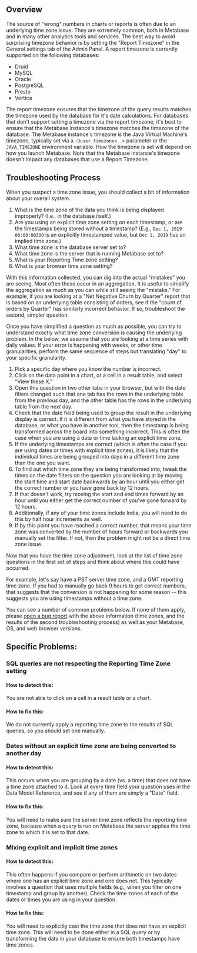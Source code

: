 ## Overview
The source of "wrong" numbers in charts or reports is often due to an underlying time zone issue. They are extremely common, both in Metabase and in many other analytics tools and services. The best way to avoid surprising timezone behavior is by setting the "Report Timezone" in the General settings tab of the Admin Panel. A report timezone is currently supported on the following databases:

- Druid
- MySQL
- Oracle
- PostgreSQL
- Presto
- Vertica

The report timezone ensures that the timezone of the query results matches the timezone used by the database for it's date calculations. For databases that don't support setting a timezone via the report timezone, it's best to ensure that the Metabase instance's timezone matches the timezone of the database. The Metabase instance's timezone is the Java Virtual Machine's timezone, typically set via a `-Duser.timezone<..>` parameter or the `JAVA_TIMEZONE` environment variable. How the timezone is set will depend on how you launch Metabase. Note that the Metabase instance's timezone doesn't impact any databases that use a Report Timezone.


## Troubleshooting Process

When you suspect a time zone issue, you should collect a bit of information about your overall system.

1. What is the time zone of the data you think is being displayed improperly? (I.e., in the database itself.)
2. Are you using an explicit time zone setting on each timestamp, or are the timestamps being stored without a timestamp? (E.g., `Dec 1, 2019 00:00:00Z00` is an explicitly timestamped value, but `Dec 1, 2019` has an implied time zone.)
2. What time zone is the database server set to?
3. What time zone is the server that is running Metabase set to?
4. What is your Reporting Time zone setting?
5. What is your browser time zone setting?

With this information collected, you can dig into the actual "mistakes" you are seeing. Most often these occur in an aggregation. It is useful to simplify the aggregation as much as you can while still seeing the "mistake." For example, if you are looking at a "Net Negative Churn by Quarter" report that is based on an underlying table consisting of orders, see if the "count of orders by Quarter" has similarly incorrect behavior. If so, troubleshoot the second, simpler question.

Once you have simplified a question as much as possible, you can try to understand exactly what time zone conversion is causing the underlying problem. In the below, we assume that you are looking at a time series with daily values. If your error is happening with weeks, or other time granularities, perform the same sequence of steps but translating "day" to your specific granularity.

1. Pick a specific day where you know the number is incorrect.
2. Click on the data point in a chart, or a cell in a result table, and select "View these X."
3. Open this question in two other tabs in your browser, but with the date filters changed such that one tab has the rows in the underlying table from the _previous_ day, and the other table has the rows in the underlying table from the _next_ day.
4. Check that the date field being used to group the result in the underlying display is correct. If it is different from what you have stored in the database, or what you have in another tool, then the timestamp is being transformed across the board into something incorrect. This is often the case when you are using a date or time lacking an explicit time zone.
5. If the underlying timestamps are correct (which is often the case if you are using dates or times with explicit time zones), it is likely that the individual times are being grouped into days in a different time zone than the one you want.
6. To find out which time zone they are being transformed into, tweak the times on the date filters on the question you are looking at by moving the start time and start date backwards by an hour until you either get the correct number or you have gone back by 12 hours.
7. If that doesn't work, try moving the start and end times forward by an hour until you either get the correct number of you've gone forward by 12 hours.
8. Additionally, if any of your time zones include India, you will need to do this by half hour increments as well.
9. If by this point you have reached a correct number, that means your time zone was converted by the number of hours forward or backwards you manually set the filter. If not, then the problem might not be a direct time zone issue.

Now that you have the time zone adjustment, look at the list of time zone questions in the first set of steps and think about where this could have occurred.

For example, let's say have a PST server time zone, and a GMT reporting time zone. If you had to manually go back 9 hours to get correct numbers, that suggests that the conversion is not happening for some reason -- this suggests you are using timestamps without a time zone.

You can see a number of common problems below. If none of them apply, please [open a bug report](www.github.com/metabase/metabase/issues/new) with the above information (time zones, and the results of the second troubleshooting process) as well as your Metabase, OS, and web browser versions.

## Specific Problems:

### SQL queries are not respecting the Reporting Time Zone setting
#### How to detect this:
You are not able to click on a cell in a result table or a chart.

#### How to fix this:
We do not currently apply a reporting time zone to the results of SQL queries, so you should set one manually.

### Dates without an explicit time zone are being converted to another day
#### How to detect this:
This occurs when you are grouping by a date (vs. a time) that does not have a time zone attached to it. Look at every time field your question uses in the Data Model Reference, and see if any of them are simply a "Date" field.

#### How to fix this:
You will need to make sure the server time zone reflects the reporting time zone, because when a query is run on Metabase the server applies the time zone to which it is set to that date.


### Mixing explicit and implicit time zones
#### How to detect this:
This often happens if you compare or perform arithmetic on two dates where one has an explicit time zone and one does not. This typically involves a question that uses multiple fields (e.g., when you filter on one timestamp and group by another). Check the time zones of each of the dates or times you are using in your question.

#### How to fix this:
You will need to explicitly cast the time zone that does not have an explicit time zone. This will need to be done either in a SQL query or by transforming the data in your database to ensure both timestamps have time zones.
